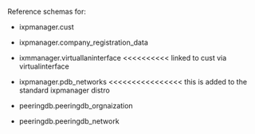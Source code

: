 Reference schemas for:
- ixpmanager.cust
- ixpmanager.company_registration_data
- ixmmanager.virtuallaninterface  <<<<<<<<<< linked to cust via virtualinterface
- ixpmanager.pdb_networks   <<<<<<<<<<<<<<<< this is added to the standard ixpmanager distro

- peeringdb.peeringdb_orgnaization
- peeringdb.peeringdb_network
